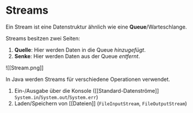 # Streams
Ein Stream ist eine Datenstruktur ähnlich wie eine **Queue**/Warteschlange.

Streams besitzen zwei Seiten:
1. **Quelle**: Hier werden Daten in die Queue *hinzugefügt*.
2. **Senke**: Hier werden Daten aus der Queue *entfernt*.

![[Stream.png]]

In Java werden Streams für verschiedene Operationen verwendet.

1. Ein-/Ausgabe über die Konsole ([[Standard-Datenströme]] `System.in`/`System.out`/`System.err`)
2. Laden/Speichern von [[Dateien]] (`FileInputStream`, `FileOutputStream`)